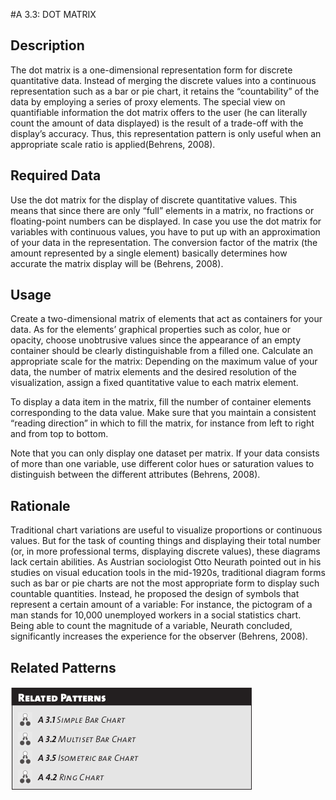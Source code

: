 

#A 3.3: DOT MATRIX


## Description

The dot matrix is a one-dimensional representation form for discrete quantitative data.
Instead of merging the discrete values into a continuous representation such as a bar or pie chart, it retains the “countability” of the data by employing a series of proxy elements. The special view on quantifiable information the dot matrix offers to the user (he can literally count the amount of data displayed) is the result of a trade-off with the display’s accuracy. Thus, this representation pattern is only useful when an appropriate scale ratio is applied(Behrens, 2008).


## Required Data

Use the dot matrix for the display of discrete quantitative values. This means that since there are only “full” elements in a matrix, no fractions or floating-point numbers can be displayed. In case you use the dot matrix for variables with continuous values, you have to put up with an approximation of your data in the representation.  The conversion factor of the matrix (the amount represented by a single element) basically determines how accurate the matrix display will be (Behrens, 2008).


## Usage

Create a two-dimensional matrix of elements that act as containers for your data. As for the elements’ graphical properties such as color, hue or opacity, choose unobtrusive values since the appearance of an empty container should be clearly distinguishable from a filled one. Calculate an appropriate scale for the matrix: Depending on the maximum value of your data, the number of matrix elements and the desired resolution of the visualization, assign a fixed quantitative value to each matrix element.

To display a data item in the matrix, fill the number of container elements corresponding to the data value. Make sure that you maintain a consistent “reading direction” in which to fill the matrix, for instance from left to right and from top to bottom.

Note that you can only display one dataset per matrix. If your data consists of more than one variable, use different color hues or saturation values to distinguish between the different attributes (Behrens, 2008).


## Rationale

Traditional chart variations are useful to visualize proportions or continuous values. But
for the task of counting things and displaying their total number (or, in more professional terms, displaying discrete values), these diagrams lack certain abilities. As Austrian sociologist Otto Neurath pointed out in his studies on visual education tools in the mid-1920s, traditional diagram forms such as bar or pie charts are not the most appropriate
form to display such countable quantities. Instead, he proposed the design of symbols that represent a certain amount of a variable: For instance, the pictogram of a man stands for 10,000 unemployed workers in a social statistics chart. Being able to count the magnitude of a variable, Neurath concluded, significantly increases the experience for the observer (Behrens, 2008).


## Related Patterns

![](imagenes/A33Dot_Matrix.png)
